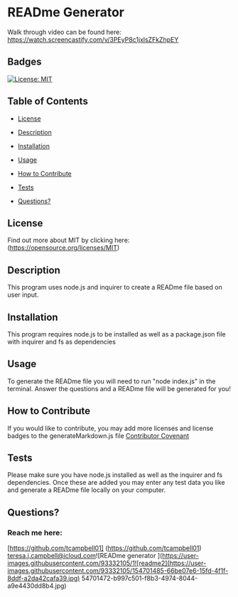 # READme Generator

Walk through video can be found here: https://watch.screencastify.com/v/3PEyP8c1jxlsZFkZhpEY

  ## Badges

  [![License: MIT](https://img.shields.io/badge/License-MIT-yellow.svg)](https://opensource.org/licenses/MIT)

  ## Table of Contents

  * [License](#license)

  * [Description](#description)

  * [Installation](#installation)

  * [Usage](#usage)

  * [How to Contribute](#how-to-contribute)

  * [Tests](#tests)

  * [Questions?](#questions)

  ## License
  Find out more about MIT by clicking here:
  (https://opensource.org/licenses/MIT)

  ## Description

  This program uses node.js and inquirer to create a READme file based on user input. 

  ## Installation

  This program requires node.js to be installed as well as a package.json file with inquirer and fs as dependencies

  ## Usage

  To generate the READme file you will need to run "node index.js" in the terminal.  Answer the questions and a READme file will be generated for you! 

  ## How to Contribute
  
  If you would like to contribute, you may add more licenses and license badges to the generateMarkdown.js file 
  [Contributor Covenant](https://www.contributor-covenant.org/)

  ## Tests
  Please make sure you have node.js installed as well as the inquirer and fs dependencies.  Once these are added you may enter any test data you like and generate a READme file locally on your computer.

  ## Questions?

  ### Reach me here: 
  [https://github.com/tcampbell01] (https://github.com/tcampbell01)  
  teresa.j.campbell@icloud.com![READme generator ](https://user-images.githubusercontent.com/93332105/1![readme2](https://user-images.githubusercontent.com/93332105/154701485-66be07e6-15fd-4f1f-8ddf-a2da42cafa39.jpg)
54701472-b997c501-f8b3-4974-8044-a9e4430dd8b4.jpg)

